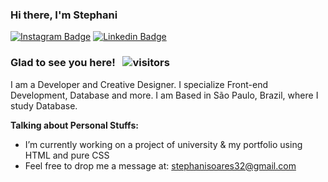 ### Hi there, I'm Stephani

[![Instagram Badge](https://img.shields.io/badge/-Instagram-e4405f?style=flat-square&logo=Instagram&logoColor=white&color=lightgray)](https://instagram.com/stessada_?utm_medium=copy_link)
[![Linkedin Badge](https://img.shields.io/badge/-LinkedIn-0e76a8?style=flat-square&logo=Linkedin&logoColor=white&color=green)](https://www.linkedin.com/in/stephani-soares)

### Glad to see you here! &nbsp; ![visitors](https://visitor-badge.glitch.me/badge?page_id=stephani-sj&left_color=gray&right_color=beige)



I am a Developer and Creative Designer. I specialize Front-end Development, Database and more.
I am Based in São Paulo, Brazil, where I study Database.

**Talking about Personal Stuffs:**

- I’m currently working on a project of university & my portfolio using HTML and pure CSS
- Feel free to drop me a message at: stephanisoares32@gmail.com


